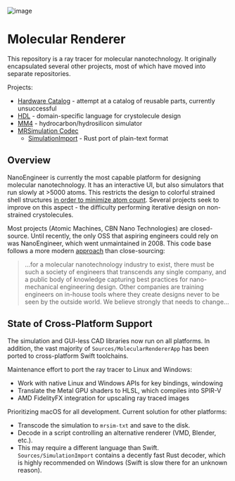 
![image](https://github.com/philipturner/molecular-renderer/assets/71743241/d5585c84-7e4e-4507-841a-452fb68615d3)

# Molecular Renderer

This repository is a ray tracer for molecular nanotechnology. It originally encapsulated several other projects, most of which have moved into separate repositories.

Projects:
- [Hardware Catalog](./Sources/HardwareCatalog/README.md) - attempt at a catalog of reusable parts, currently unsuccessful
- [HDL](https://github.com/philipturner/HDL) - domain-specific language for crystolecule design
- [MM4](https://github.com/philipturner/MM4) - hydrocarbon/hydrosilicon simulator
- [MRSimulation Codec](./Documentation/MRSimulation.md)
  - [SimulationImport](./Sources/SimulationImport) - Rust port of plain-text format

## Overview

NanoEngineer is currently the most capable platform for designing molecular nanotechnology. It has an interactive UI, but also simulators that run slowly at >5000 atoms. This restricts the design to colorful strained shell structures [in order to minimize atom count](http://www.imm.org/research/parts/controller/). Several projects seek to improve on this aspect - the difficulty performing iterative design on non-strained crystolecules.

Most projects (Atomic Machines, CBN Nano Technologies) are closed-source. Until recently, the only OSS that aspiring engineers could rely on was NanoEngineer, which went unmaintained in 2008. This code base follows a more modern [approach](https://github.com/atomCAD/atomCAD/wiki) than close-sourcing:

> ...for a molecular nanotechnology industry to exist, there must be such a society of engineers that transcends any single company, and a public body of knowledge capturing best practices for nano-mechanical engineering design. Other companies are training engineers on in-house tools where they create designs never to be seen by the outside world. We believe strongly that needs to change...

## State of Cross-Platform Support

The simulation and GUI-less CAD libraries now run on all platforms. In addition, the vast majority of `Sources/MolecularRendererApp` has been ported to cross-platform Swift toolchains.

Maintenance effort to port the ray tracer to Linux and Windows:
- Work with native Linux and Windows APIs for key bindings, windowing
- Translate the Metal GPU shaders to HLSL, which compiles into SPIR-V
- AMD FidelityFX integration for upscaling ray traced images

Prioritizing macOS for all development. Current solution for other platforms: 
- Transcode the simulation to `mrsim-txt` and save to the disk.
- Decode in a script controlling an alternative renderer (VMD, Blender, etc.).
- This may require a different language than Swift. `Sources/SimulationImport` contains a decently fast Rust decoder, which is highly recommended on Windows (Swift is slow there for an unknown reason).
